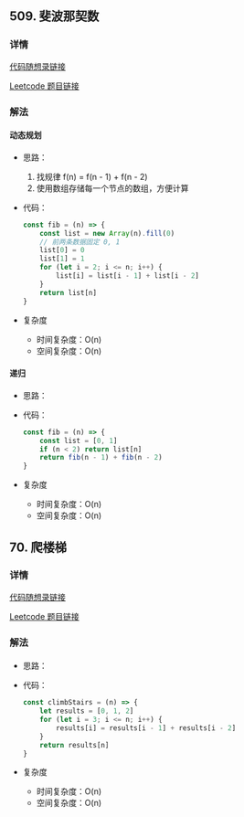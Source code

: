 ## 509. 斐波那契数

### 详情

[代码随想录链接](https://programmercarl.com/0509.%E6%96%90%E6%B3%A2%E9%82%A3%E5%A5%91%E6%95%B0.html)

[Leetcode 题目链接](https://leetcode.cn/problems/fibonacci-number/description/)

### 解法

#### 动态规划

- 思路：

  1. 找规律 f(n) = f(n - 1) + f(n - 2)
  2. 使用数组存储每一个节点的数组，方便计算

- 代码：

  ```js
  const fib = (n) => {
      const list = new Array(n).fill(0)
      // 前两条数据固定 0, 1
      list[0] = 0
      list[1] = 1
      for (let i = 2; i <= n; i++) {
          list[i] = list[i - 1] + list[i - 2]
      }
      return list[n]
  }
  ```

- 复杂度

  - 时间复杂度：O(n)
  - 空间复杂度：O(n)

#### 递归

- 思路：

- 代码：

  ```js
  const fib = (n) => {
      const list = [0, 1]
      if (n < 2) return list[n]
      return fib(n - 1) + fib(n - 2)
  }
  ```

- 复杂度

  - 时间复杂度：O(n)
  - 空间复杂度：O(n)

## 70. 爬楼梯

### 详情

[代码随想录链接](https://programmercarl.com/0070.%E7%88%AC%E6%A5%BC%E6%A2%AF.html)

[Leetcode 题目链接](https://leetcode.cn/problems/climbing-stairs/description/)

### 解法

####

- 思路：

- 代码：

  ```js
  const climbStairs = (n) => {
      let results = [0, 1, 2]
      for (let i = 3; i <= n; i++) {
          results[i] = results[i - 1] + results[i - 2]
      }
      return results[n]
  }
  ```

- 复杂度

  - 时间复杂度：O(n)
  - 空间复杂度：O(n)
